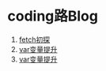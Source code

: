 # coding路Blog

1. [fetch初探](https://github.com/misty0304/blog/issues/1)
2. [var变量提升](https://github.com/misty0304/blog/issues/2)
3. [var变量提升](https://github.com/misty0304/blog/issues/3)